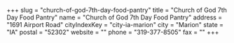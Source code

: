 +++
slug = "church-of-god-7th-day-food-pantry"
title = "Church of God 7th Day  Food Pantry"
name = "Church of God 7th Day  Food Pantry"
address = "1691 Airport Road"
cityIndexKey = "city-ia-marion"
city = "Marion"
state = "IA"
postal = "52302"
website = ""
phone = "319-377-8505"
fax = ""
+++
